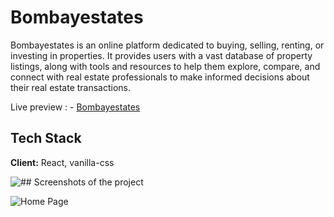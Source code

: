 
# Bombayestates


Bombayestates is an online platform dedicated to buying, selling, renting, or investing in properties. It provides users with a vast database of property listings, along with tools and resources to help them explore, compare, and connect with real estate professionals to make informed decisions about their real estate transactions.


Live preview : - [Bombayestates](https://bombayestates-bkta86j4k-devkartikbhardwaj.vercel.app/)


## Tech Stack

**Client:** React, vanilla-css




![## Screenshots of the project](https://github.com/DevKartikBhardwaj/bombayestates/assets/102840713/ba8168cc-382b-4bb1-85ae-c97a37214f00)

![Home Page](https://github.com/DevKartikBhardwaj/bombayestates/assets/102840713/07f0550e-c8df-4610-8c04-9ea0f886fe87)

